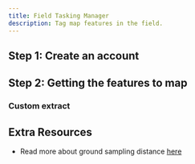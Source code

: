```yaml
---
title: Field Tasking Manager
description: Tag map features in the field.
---
```


## Step 1: Create an account

## Step 2: Getting the features to map

### Custom extract

## Extra Resources

- Read more about ground sampling distance [here](https://test.org)
